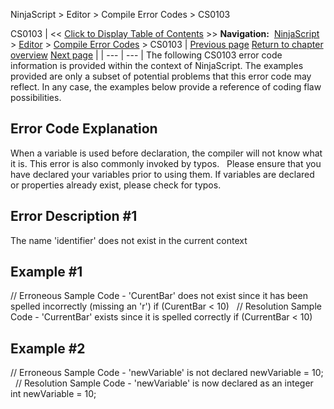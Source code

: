 ﻿
NinjaScript \> Editor \> Compile Error Codes \> CS0103

CS0103
| \<\< [Click to Display Table of Contents](cs0103.md) \>\> **Navigation:**     [NinjaScript](ninjascript-1.md) \> [Editor](editor-1.md) \> [Compile Error Codes](compile_error_codes-1.md) \> CS0103 | [Previous page](cs0029-1.md) [Return to chapter overview](compile_error_codes-1.md) [Next page](cs0200-1.md) |
| --- | --- |
The following CS0103 error code information is provided within the context of NinjaScript. The examples provided are only a subset of potential problems that this error code may reflect. In any case, the examples below provide a reference of coding flaw possibilities.
 
## Error Code Explanation
When a variable is used before declaration, the compiler will not know what it is. This error is also commonly invoked by typos.
 
Please ensure that you have declared your variables prior to using them. If variables are declared or properties already exist, please check for typos.
 
## Error Description \#1 
The name 'identifier' does not exist in the current context
 
## Example \#1
// Erroneous Sample Code \- 'CurentBar' does not exist since it has been spelled incorrectly (missing an 'r')
if (CurentBar \< 10\)
 
// Resolution Sample Code \- 'CurrentBar' exists since it is spelled correctly
if (CurrentBar \< 10\)
 
## Example \#2
// Erroneous Sample Code \- 'newVariable' is not declared
newVariable \= 10; 
 
// Resolution Sample Code \- 'newVariable' is now declared as an integer
int newVariable \= 10; 
